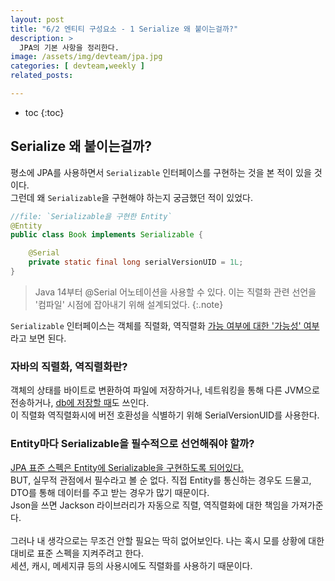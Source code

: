 ```yaml
---
layout: post
title: "6/2 엔티티 구성요소 - 1 Serialize 왜 붙이는걸까?"
description: >
  JPA의 기본 사항을 정리한다.
image: /assets/img/devteam/jpa.jpg
categories: [ devteam,weekly ]
related_posts:

---
```


* toc
{:toc}


## Serialize 왜 붙이는걸까?

평소에 JPA를 사용하면서 `Serializable` 인터페이스를 구현하는 것을 본 적이 있을 것이다.<br>
그런데 왜 `Serializable`을 구현해야 하는지 궁금했던 적이 있었다.<br>

~~~java
//file: `Serializable을 구현한 Entity`
@Entity
public class Book implements Serializable {

    @Serial
    private static final long serialVersionUID = 1L;
}
~~~
> Java 14부터 @Serial 어노테이션을 사용할 수 있다.
> 이는 직렬화 관련 선언을 '컴파일' 시점에 잡아내기 위해 설계되었다.
{:.note}


`Serializable` 인터페이스는 객체를 직렬화, 역직렬화 [가능 여부에 대한 '가능성' 여부](##)라고 보면 된다.<br>

### 자바의 직렬화, 역직렬화란?

객체의 상태를 바이트로 변환하여 파일에 저장하거나, 네트워킹을 통해 다른 JVM으로 전송하거나, [db에 저장할 때](##)도 쓰인다.<br>
이 직렬화 역직렬화시에 버전 호환성을 식별하기 위해 SerialVersionUID를 사용한다.<br>

### Entity마다 Serializable을 필수적으로 선언해줘야 할까?
[JPA 표준 스펙은 Entity에 Serializable을 구현하도록 되어있다.](##)<br>
BUT, 실무적 관점에서 필수라고 볼 순 없다. 직접 Entity를 통신하는 경우도 드물고, DTO를 통해 데이터를 주고 받는 경우가 많기 때문이다.<br>
Json을 쓰면 Jackson 라이브러리가 자동으로 직렬, 역직렬화에 대한 책임을 가져가준다.<br><br>
그러나 내 생각으로는 무조건 안할 필요는 딱히 없어보인다. 나는 혹시 모를 상황에 대한 대비로 표준 스펙을 지켜주려고 한다.<br>
세션, 캐시, 메세지큐 등의 사용시에도 직렬화를 사용하기 때문이다.<br>


